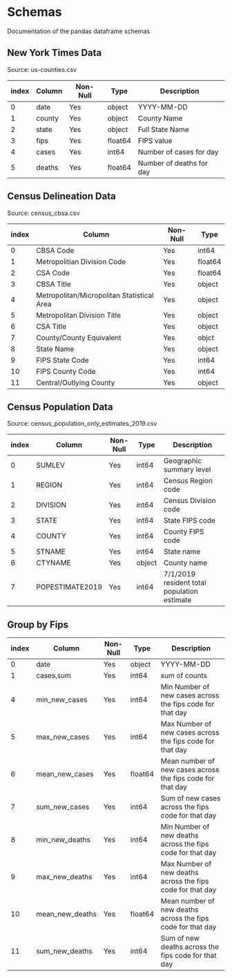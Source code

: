 # Schemas
Documentation of the pandas dataframe schemas

## New York Times Data
Source: us-counties.csv

|index|Column|Non-Null|Type|Description|
|---|---|---|---|---|
|0|date|Yes|object|YYYY-MM-DD|
|1|county|Yes|object|County Name|
|2|state|Yes|object|Full State Name|
|3|fips|Yes|float64|FIPS value|
|4|cases|Yes|int64|Number of cases for day|
|5|deaths|Yes|float64|Number of deaths for day|

## Census Delineation Data
Source: census_cbsa.csv

|index|Column|Non-Null|Type|
|---|---|---|---|
|0|CBSA Code|Yes|int64|
|1|Metropolitian Division Code|Yes|float64|
|2|CSA Code|Yes|float64|
|3|CBSA Title|Yes|object|
|4|Metropolitan/Micropolitan Statistical Area|Yes|object|
|5|Metropolitan Division Title|Yes|object|
|6|CSA Title|Yes|object|
|7|County/County Equivalent|Yes|objct|
|8|State Name|Yes|object|
|9|FIPS State Code|Yes|int64|
|10|FIPS County Code|Yes|int64|
|11|Central/Outlying County|Yes|object|

## Census Population Data
Source: census_population_only_estimates_2019.csv

|index|Column|Non-Null|Type|Description|
|---|---|---|---|---|
|0|SUMLEV|Yes|int64|Geographic summary level|
|1|REGION|Yes|int64|Census Region code|
|2|DIVISION|Yes|int64|Census Division code|
|3|STATE|Yes|int64|State FIPS code|
|4|COUNTY|Yes|int64|County FIPS code|
|5|STNAME|Yes|int64|State name|
|6|CTYNAME|Yes|object|County name|
|7|POPESTIMATE2019|Yes|int64|7/1/2019 resident total population estimate|

## Group by Fips
|index|Column|Non-Null|Type|Description|
|---|---|---|---|---|
|0|date|Yes|object|YYYY-MM-DD|
|1|cases,sum|Yes|int64|sum of counts
|4|min_new_cases|Yes|int64|Min Number of new cases across the fips code for that day|
|5|max_new_cases|Yes|int64|Max Number of new cases across the fips code for that day|
|6|mean_new_cases|Yes|float64|Mean number of new cases across the fips code for that day|
|7|sum_new_cases|Yes|int64|Sum of  new cases across the fips code for that day|
|8|min_new_deaths|Yes|int64|Min Number of new deaths across the fips code for that day|
|9|max_new_deaths|Yes|int64|Max Number of new deaths across the fips code for that day|
|10|mean_new_deaths|Yes|float64|Mean number of new deaths across the fips code for that day|
|11|sum_new_deaths|Yes|int64|Sum of new deaths across the fips code for that day|
